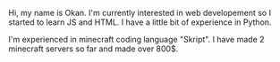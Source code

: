 Hi, my name is Okan.
I'm currently interested in web developement so I started to learn JS and HTML.
I have a little bit of experience in Python.

I'm experienced in minecraft coding language "Skript". I have made 2 minecraft servers so far and made over 800$.
